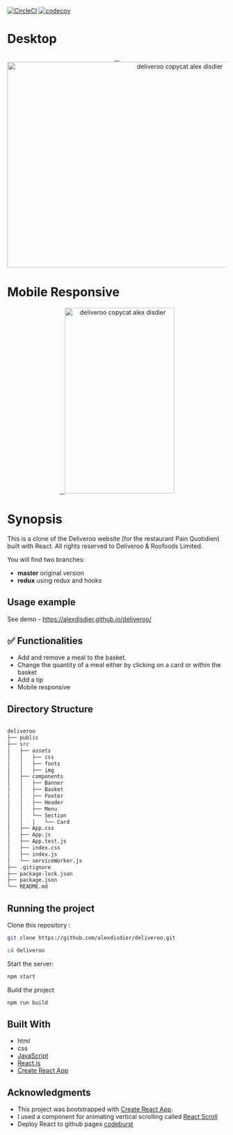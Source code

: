 [![CircleCI](https://circleci.com/gh/alexdisdier/deliveroo.svg?style=svg)](https://circleci.com/gh/alexdisdier/deliveroo)
[![codecov](https://codecov.io/gh/alexdisdier/deliveroo/branch/master/graph/badge.svg)](https://codecov.io/gh/alexdisdier/deliveroo)

# Desktop

<p align="center" >
   <a href="https://alexdisdier.github.io/deliveroo/">
    <img alt="deliveroo copycat alex disdier" src="https://res.cloudinary.com/dvrkxmxkw/image/upload/v1552167018/github-screenshot-gif/deliveroo-desktop.gif" width="778" height="473" />
 </a>

# Mobile Responsive

 <p align="center" >
   <a href="https://alexdisdier.github.io/deliveroo/">
    <img alt="deliveroo copycat alex disdier" src="https://res.cloudinary.com/dvrkxmxkw/image/upload/v1552167249/github-screenshot-gif/deliveroo-mobile.gif" width="252" height="427" />
 </a>

# Synopsis

This is a clone of the Deliveroo website (for the restaurant Pain Quotidien) built with React. All rights reserved to Deliveroo & Roofoods Limited.

You will find two branches:

- **master** original version
- **redux** using redux and hooks

## Usage example

See demo - https://alexdisdier.github.io/deliveroo/

## ✅ Functionalities

- Add and remove a meal to the basket.
- Change the quantity of a meal either by clicking on a card or within the basket
- Add a tip
- Mobile responsive

## Directory Structure

```bash

deliveroo
├── public
├── src
│   ├── assets
│   │   ├── css
│   │   ├── fonts
│   │   ├── img
│   ├── components
│   │   ├── Banner
│   │   ├── Basket
│   │   ├── Footer
│   │   ├── Header
│   │   ├── Menu
│   │   └── Section
│   │   │   └── Card
│   ├── App.css
│   ├── App.js
│   ├── App.test.js
│   ├── index.css
│   ├── index.js
│   └── serviceWorker.js
├── .gitignore
├── package-lock.json
├── package.json
└── README.md

```

## Running the project

Clone this repository :

```bash
git clone https://github.com/alexdisdier/deliveroo.git

cd deliveroo
```

Start the server:

```bash
npm start
```

Build the project

```bash
npm run build
```

## Built With

- html
- css
- [JavaScript](https://developer.mozilla.org/bm/docs/Web/JavaScript)
- [React.js](https://reactjs.org/docs/hello-world.html)
- [Create React App](https://facebook.github.io/create-react-app/docs/getting-started)

## Acknowledgments

- This project was bootstrapped with [Create React App](https://github.com/facebook/create-react-app).
- I used a component for animating vertical scrolling called [React Scroll](https://www.npmjs.com/package/react-scroll)
- Deploy React to github pages [codeburst](https://codeburst.io/deploy-react-to-github-pages-to-create-an-amazing-website-42d8b09cd4d)
